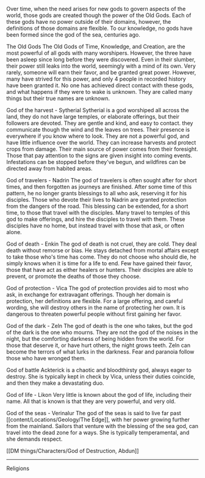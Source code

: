 
Over time, when the need arises for new gods to govern aspects of the world, those gods are created though the power of the Old Gods. Each of these gods have no power outside of their domains, however, the definitions of those domains are flexible. To our knowledge, no gods have been formed since the god of the sea, centuries ago.

The Old Gods
	The Old Gods of Time, Knowledge, and Creation, are the most powerful of all gods with many worshipers. However, the three have been asleep since long before they were discovered. Even in their slumber, their power still leaks into the world, seemingly with a mind of its own. Very rarely, someone will earn their favor, and be granted great power. However, many have strived for this power, and only 4 people in recorded history have been granted it. 
	No one has achieved direct contact with these gods, and what happens if they were to wake is unknown. They are called many things but their true names are unknown. 

God of the harvest - Sytherial
	Sytherial is a god worshiped all across the land, they do not have large temples, or elaborate offerings, but their followers are devoted. They are gentle and kind, and easy to contact. they communicate though the wind and the leaves on trees. Their presence is everywhere if you know where to look. They are not a powerful god, and have little influence over the world. They can increase harvests and protect crops from damage. Their main source of power comes from their foresight. Those that pay attention to the signs are given insight into coming events. Infestations can be stopped before they've begun, and wildfires can be directed away from habited areas. 

God of travelers - Nadrin
	The god of travelers is often sought after for short times, and then forgotten as journeys are finished. After some time of this pattern, he no longer grants blessings to all who ask, reserving it for his disciples. Those who devote their lives to Nadrin are granted protection from the dangers of the road. This blessing can be extended, for a short time, to those that travel with the disciples. Many travel to temples of this god to make offerings, and hire the disciples to travel with them. These disciples have no home, but instead travel with those that ask, or often alone.

God of death - Enkin
	The god of death is not cruel, they are cold. They deal death without remorse or bias. He stays detached from mortal affairs except to take those who's time has come. They do not choose who should die, he simply knows when it is time for a life to end. Few have gained their favor, those that have act as either healers or hunters. Their disciples are able to prevent, or promote the deaths of those they choose.

God of protection - Vica
	The god of protection provides aid to most who ask, in exchange for extravagant offerings. Though her domain is protection, her definitions are flexible. For a large offering, and careful wording, she will destroy others in the name of protecting her own. It is dangerous to threaten powerful people without first gaining her favor.

God of the dark - Zeln
	The god of death is the one who takes, but the god of the dark is the one who mourns. They are not the god of the noises in the night, but the comforting darkness of being hidden from the world. For those that deserve it, or have hurt others, the night grows teeth. Zeln can become the terrors of what lurks in the darkness. Fear and paranoia follow those who have wronged them.

God of battle
	Ackterick is a chaotic and bloodthirsty god, always eager to destroy. She is typically kept in check by Vica, unless their duties coincide, and then they make a devastating duo.

God of life - Likon
	Very little is known about the god of life, including their name. All that is known is that they are very powerful, and very old.

God of the seas - Verinalur
	The god of the seas is said to live far past [[content/Locations/Geology/The Edge]], with her power growing further from the mainland. Sailors that venture with the blessing of the sea god, can travel into the dead zone for a ways. She is typically temperamental, and she demands respect. 

[[DM things/Characters/God of Destruction, Abdun]]

_____
Religions 



